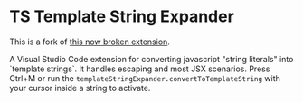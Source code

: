 # TS Template String Expander
This is a fork of [this now broken extension](https://github.com/maptz/maptz.vscode.extensions.templatestringexpander).

A Visual Studio Code extension for converting javascript "string literals" into \`template strings\`. It handles escaping and most JSX scenarios. Press Ctrl+M or run the `templateStringExpander.convertToTemplateString` with your cursor inside a string to activate.
